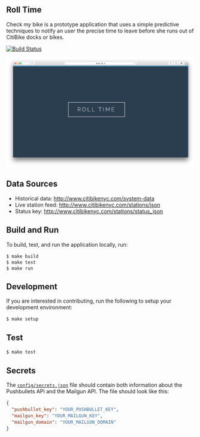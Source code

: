 ## Roll Time
Check my bike is a prototype application that uses a simple predictive techniques to notify an user the precise time to leave before she runs out of CitiBike docks or bikes.

[![Build Status](https://travis-ci.org/rolltime/rolltime-app.svg)](https://travis-ci.org/rolltime/rolltime-app)

![Example Time-series](screen_grab.png)


## Data Sources
* Historical data: http://www.citibikenyc.com/system-data
* Live station feed: http://www.citibikenyc.com/stations/json
* Status key: http://www.citibikenyc.com/stations/status_json

## Build and Run
To build, test, and run the application locally, run:

```
$ make build
$ make test
$ make run
```

## Development
If you are interested in contributing, run the following to setup your development environment:

```
$ make setup
```

## Test
```
$ make test
```


## Secrets
The [`config/secrets.json`](config/secrets.json) file should contain both information about the Pushbullets API and the Mailgun API. The file should look like this:

```json
{
  "pushbullet_key": "YOUR_PUSHBULLET_KEY",
  "mailgun_key": "YOUR_MAILGUN_KEY",
  "mailgun_domain": "YOUR_MAILGUN_DOMAIN"
}

```
